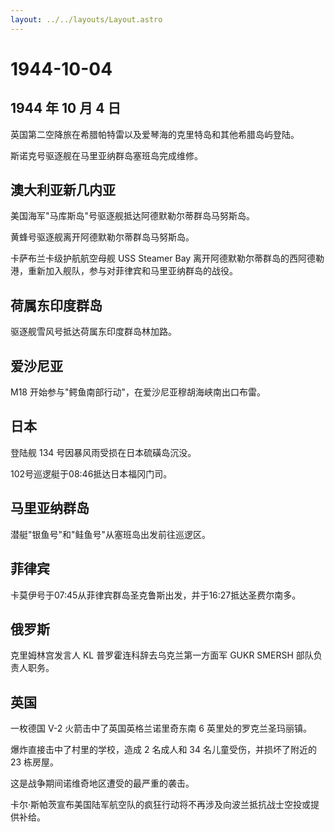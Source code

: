 ```yaml
---
layout: ../../layouts/Layout.astro
---
```


# 1944-10-04

## 1944 年 10 月 4 日

英国第二空降旅在希腊帕特雷以及爱琴海的克里特岛和其他希腊岛屿登陆。

斯诺克号驱逐舰在马里亚纳群岛塞班岛完成维修。

## 澳大利亚新几内亚

美国海军"马库斯岛"号驱逐舰抵达阿德默勒尔蒂群岛马努斯岛。

黄蜂号驱逐舰离开阿德默勒尔蒂群岛马努斯岛。

卡萨布兰卡级护航航空母舰 USS Steamer Bay
离开阿德默勒尔蒂群岛的西阿德勒港，重新加入舰队，参与对菲律宾和马里亚纳群岛的战役。

## 荷属东印度群岛

驱逐舰雪风号抵达荷属东印度群岛林加路。

## 爱沙尼亚

M18 开始参与"鳄鱼南部行动"，在爱沙尼亚穆胡海峡南出口布雷。

## 日本

登陆舰 134 号因暴风雨受损在日本硫磺岛沉没。

102号巡逻艇于08:46抵达日本福冈门司。

## 马里亚纳群岛

潜艇"银鱼号"和"鲑鱼号"从塞班岛出发前往巡逻区。

## 菲律宾

卡莫伊号于07:45从菲律宾群岛圣克鲁斯出发，并于16:27抵达圣费尔南多。

## 俄罗斯

克里姆林宫发言人 KL 普罗霍连科辞去乌克兰第一方面军 GUKR SMERSH
部队负责人职务。

## 英国

一枚德国 V-2 火箭击中了英国英格兰诺里奇东南 6 英里处的罗克兰圣玛丽镇。

爆炸直接击中了村里的学校，造成 2 名成人和 34 名儿童受伤，并损坏了附近的
23 栋房屋。

这是战争期间诺维奇地区遭受的最严重的袭击。

卡尔·斯帕茨宣布美国陆军航空队的疯狂行动将不再涉及向波兰抵抗战士空投或提供补给。